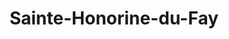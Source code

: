 ---
title: Sainte-Honorine-du-Fay
url: /sainte-honorine-du-fay/
latitude: 49.077
longitude: -0.493
---